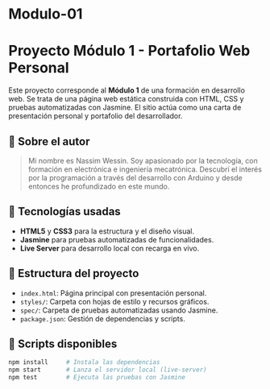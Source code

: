 # Modulo-01

# Proyecto Módulo 1 - Portafolio Web Personal

Este proyecto corresponde al **Módulo 1** de una formación en desarrollo web. Se trata de una página web estática construida con HTML, CSS y pruebas automatizadas con Jasmine. El sitio actúa como una carta de presentación personal y portafolio del desarrollador.

## 🧑 Sobre el autor

> Mi nombre es Nassim Wessin. Soy apasionado por la tecnología, con formación en electrónica e ingeniería mecatrónica. Descubrí el interés por la programación a través del desarrollo con Arduino y desde entonces he profundizado en este mundo.

## 🚀 Tecnologías usadas

- **HTML5** y **CSS3** para la estructura y el diseño visual.
- **Jasmine** para pruebas automatizadas de funcionalidades.
- **Live Server** para desarrollo local con recarga en vivo.

## 📁 Estructura del proyecto

- `index.html`: Página principal con presentación personal.
- `styles/`: Carpeta con hojas de estilo y recursos gráficos.
- `spec/`: Carpeta de pruebas automatizadas usando Jasmine.
- `package.json`: Gestión de dependencias y scripts.

## 🧪 Scripts disponibles

```bash
npm install     # Instala las dependencias
npm start       # Lanza el servidor local (live-server)
npm test        # Ejecuta las pruebas con Jasmine
